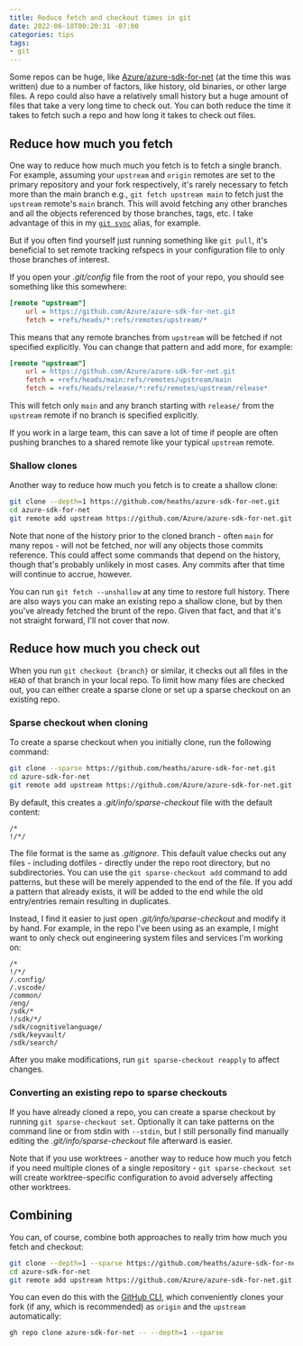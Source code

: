 ```yaml
---
title: Reduce fetch and checkout times in git
date: 2022-06-18T00:20:31 -07:00
categories: tips
tags:
- git
---
```


Some repos can be huge, like [Azure/azure-sdk-for-net](https://github.com/Azure/azure-sdk-for-net) (at the time this was written) due to a number of factors, like history, old binaries, or other large files. A repo could also have a relatively small history but a huge amount of files that take a very long time to check out. You can both reduce the time it takes to fetch such a repo and how long it takes to check out files.

## Reduce how much you fetch

One way to reduce how much much you fetch is to fetch a single branch. For example, assuming your `upstream` and `origin` remotes are set to the primary repository and your fork respectively, it's rarely necessary to fetch more than the main branch e.g., `git fetch upstream main` to fetch just the `upstream` remote's `main` branch. This will avoid fetching any other branches and all the objects referenced by those branches, tags, etc. I take advantage of this in my [`git sync`](2021-08-30-git-sync-any-branch.md) alias, for example.

But if you often find yourself just running something like `git pull`, it's beneficial to set remote tracking refspecs in your configuration file to only those branches of interest.

If you open your _.git/config_ file from the root of your repo, you should see something like this somewhere:

```ini
[remote "upstream"]
    url = https://github.com/Azure/azure-sdk-for-net.git
    fetch = +refs/heads/*:refs/remotes/upstream/*
```

This means that any remote branches from `upstream` will be fetched if not specified explicitly. You can change that pattern and add more, for example:

```ini
[remote "upstream"]
    url = https://github.com/Azure/azure-sdk-for-net.git
    fetch = +refs/heads/main:refs/remotes/upstream/main
    fetch = +refs/heads/release/*:refs/remotes/upstream/release*
```

This will fetch only `main` and any branch starting with `release/` from the `upstream` remote if no branch is specified explicitly.

If you work in a large team, this can save a lot of time if people are often pushing branches to a shared remote like your typical `upstream` remote.

### Shallow clones

Another way to reduce how much you fetch is to create a shallow clone:

```bash
git clone --depth=1 https://github.com/heaths/azure-sdk-for-net.git
cd azure-sdk-for-net
git remote add upstream https://github.com/Azure/azure-sdk-for-net.git
```

Note that none of the history prior to the cloned branch - often `main` for many repos - will not be fetched, nor will any objects those commits reference. This could affect some commands that depend on the history, though that's probably unlikely in most cases. Any commits after that time will continue to accrue, however.

You can run `git fetch --unshallow` at any time to restore full history. There are also ways you can make an existing repo a shallow clone, but by then you've already fetched the brunt of the repo. Given that fact, and that it's not straight forward, I'll not cover that now.

## Reduce how much you check out

When you run `git checkout {branch}` or similar, it checks out all files in the `HEAD` of that branch in your local repo. To limit how many files are checked out, you can either create a sparse clone or set up a sparse checkout on an existing repo.

### Sparse checkout when cloning

To create a sparse checkout when you initially clone, run the following command:

```bash
git clone --sparse https://github.com/heaths/azure-sdk-for-net.git
cd azure-sdk-for-net
git remote add upstream https://github.com/Azure/azure-sdk-for-net.git
```

By default, this creates a _.git/info/sparse-checkout_ file with the default content:

```gitignore
/*
!/*/
```

The file format is the same as _.gitignore_. This default value checks out any files - including dotfiles - directly under the repo root directory, but no subdirectories. You can use the `git sparse-checkout add` command to add patterns, but these will be merely appended to the end of the file. If you add a pattern that already exists, it will be added to the end while the old entry/entries remain resulting in duplicates.

Instead, I find it easier to just open _.git/info/sparse-checkout_ and modify it by hand. For example, in the repo I've been using as an example, I might want to only check out engineering system files and services I'm working on:

```gitignore
/*
!/*/
/.config/
/.vscode/
/common/
/eng/
/sdk/*
!/sdk/*/
/sdk/cognitivelanguage/
/sdk/keyvault/
/sdk/search/
```

After you make modifications, run `git sparse-checkout reapply` to affect changes.

### Converting an existing repo to sparse checkouts

If you have already cloned a repo, you can create a sparse checkout by running `git sparse-checkout set`. Optionally it can take patterns on the command line or from stdin with `--stdin`, but I still personally find manually editing the _.git/info/sparse-checkout_ file afterward is easier.

Note that if you use worktrees - another way to reduce how much you fetch if you need multiple clones of a single repository - `git sparse-checkout set` will create worktree-specific configuration to avoid adversely affecting other worktrees.

## Combining

You can, of course, combine both approaches to really trim how much you fetch and checkout:

```bash
git clone --depth=1 --sparse https://github.com/heaths/azure-sdk-for-net.git
cd azure-sdk-for-net
git remote add upstream https://github.com/Azure/azure-sdk-for-net.git
```

You can even do this with the [GitHub CLI](https://github.com/cli/cli), which conveniently clones your fork (if any, which is recommended) as `origin` and the `upstream` automatically:

```bash
gh repo clone azure-sdk-for-net -- --depth=1 --sparse
```
